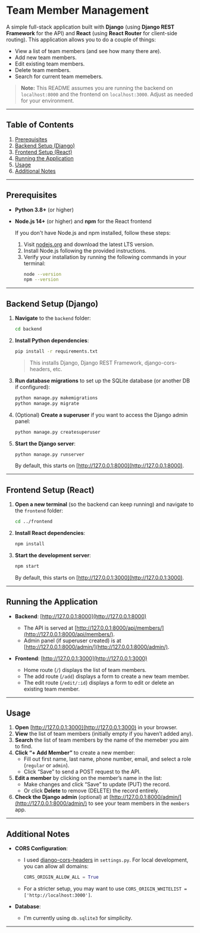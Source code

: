# Team Member Management

A simple full-stack application built with **Django** (using **Django REST Framework** for the API) and **React** (using **React Router** for client-side routing). This application allows you to do a couple of things:

- View a list of team members (and see how many there are).
- Add new team members.
- Edit existing team members.
- Delete team members.
- Search for current team memebers.

> **Note:** This README assumes you are running the backend on `localhost:8000` and the frontend on `localhost:3000`. Adjust as needed for your environment.

---

## Table of Contents

1. [Prerequisites](#prerequisites)
2. [Backend Setup (Django)](#backend-setup-django)
3. [Frontend Setup (React)](#frontend-setup-react)
4. [Running the Application](#running-the-application)
5. [Usage](#usage)
6. [Additional Notes](#additional-notes)

---

## Prerequisites

- **Python 3.8+** (or higher)
- **Node.js 14+** (or higher) and **npm** for the React frontend

   If you don't have Node.js and npm installed, follow these steps:
   1. Visit [nodejs.org](https://nodejs.org/) and download the latest LTS version.
   2. Install Node.js following the provided instructions.
   3. Verify your installation by running the following commands in your terminal:
      ```bash
      node --version
      npm --version
      ```

---

## Backend Setup (Django)

1. **Navigate** to the `backend` folder:
   ```bash
   cd backend
   ```
2. **Install Python dependencies**:
   ```bash
   pip install -r requirements.txt
   ```
   > This installs Django, Django REST Framework, django-cors-headers, etc.

3. **Run database migrations** to set up the SQLite database (or another DB if configured):
   ```bash
   python manage.py makemigrations
   python manage.py migrate
   ```
4. (Optional) **Create a superuser** if you want to access the Django admin panel:
   ```bash
   python manage.py createsuperuser
   ```
5. **Start the Django server**:
   ```bash
   python manage.py runserver
   ```
   By default, this starts on [http://127.0.0.1:8000](http://127.0.0.1:8000).

---

## Frontend Setup (React)

1. **Open a new terminal** (so the backend can keep running) and navigate to the `frontend` folder:
   ```bash
   cd ../frontend
   ```
2. **Install React dependencies**:
   ```bash
   npm install
   ```
3. **Start the development server**:
   ```bash
   npm start
   ```
   By default, this starts on [http://127.0.0.1:3000](http://127.0.0.1:3000).

---

## Running the Application

- **Backend**: [http://127.0.0.1:8000](http://127.0.0.1:8000)  
  - The API is served at [http://127.0.0.1:8000/api/members/](http://127.0.0.1:8000/api/members/).
  - Admin panel (if superuser created) is at [http://127.0.0.1:8000/admin/](http://127.0.0.1:8000/admin/).

- **Frontend**: [http://127.0.0.1:3000](http://127.0.0.1:3000)  
  - Home route (`/`) displays the list of team members.
  - The add route (`/add`) displays a form to create a new team member.
  - The edit route (`/edit/:id`) displays a form to edit or delete an existing team member.

---

## Usage

1. **Open** [http://127.0.0.1:3000](http://127.0.0.1:3000) in your browser.
2. **View** the list of team members (initially empty if you haven’t added any).
3. **Search** the list of team members by the name of the memeber you aim to find.
4. **Click “+ Add Member”** to create a new member:
   - Fill out first name, last name, phone number, email, and select a role (`regular` or `admin`).
   - Click “Save” to send a POST request to the API.
5. **Edit a member** by clicking on the member’s name in the list:
   - Make changes and click “Save” to update (PUT) the record.
   - Or click **Delete** to remove (DELETE) the record entirely.
6. **Check the Django admin** (optional) at [http://127.0.0.1:8000/admin/](http://127.0.0.1:8000/admin/) to see your team members in the `members` app.

---

## Additional Notes

- **CORS Configuration**:  
  - I used [django-cors-headers](https://github.com/adamchainz/django-cors-headers) in `settings.py`. For local development, you can allow all domains:  
    ```python
    CORS_ORIGIN_ALLOW_ALL = True
    ```
  - For a stricter setup, you may want to use `CORS_ORIGIN_WHITELIST = ['http://localhost:3000']`.

- **Database**:  
  - I'm currently using `db.sqlite3` for simplicity.

---
